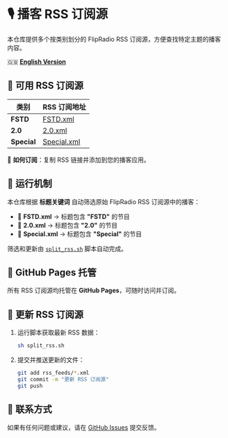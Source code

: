 # 🎙️ 播客 RSS 订阅源  

本仓库提供多个按类别划分的 FlipRadio RSS 订阅源，方便查找特定主题的播客内容。  

🇬🇧 **[English Version](README.md)**  

## 📌 可用 RSS 订阅源  

| 类别  | RSS 订阅地址 |
|-----------|-------------|
| **FSTD**  | [FSTD.xml](https://guy-chan.github.io/rss_feeds/FSTD.xml) |
| **2.0**   | [2.0.xml](https://guy-chan.github.io/rss_feeds/2.0.xml) |
| **Special** | [Special.xml](https://guy-chan.github.io/rss_feeds/Special.xml) |

🔗 **如何订阅**：复制 RSS 链接并添加到您的播客应用。  

## 🔄 运行机制  

本仓库根据 **标题关键词** 自动筛选原始 FlipRadio RSS 订阅源中的播客：  
- 📌 **FSTD.xml** → 标题包含 **"FSTD"** 的节目  
- 📌 **2.0.xml** → 标题包含 **"2.0"** 的节目  
- 📌 **Special.xml** → 标题包含 **"Special"** 的节目  

筛选和更新由 [`split_rss.sh`](split_rss.sh) 脚本自动完成。  

## 🚀 GitHub Pages 托管  

所有 RSS 订阅源均托管在 **GitHub Pages**，可随时访问并订阅。  

## 🔧 更新 RSS 订阅源  

1. 运行脚本获取最新 RSS 数据：  
   ```sh
   sh split_rss.sh
   ```
2. 提交并推送更新的文件：  
   ```sh
   git add rss_feeds/*.xml  
   git commit -m "更新 RSS 订阅源"  
   git push  
   ```

## 📩 联系方式  

如果有任何问题或建议，请在 [GitHub Issues](https://github.com/guy-chan/guy-chan.github.io/issues) 提交反馈。  